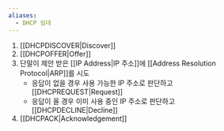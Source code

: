 ```yaml
---
aliases:
  - DHCP 임대
---
```

1. [[DHCPDISCOVER|Discover]]
2. [[DHCPOFFER|Offer]]
3. 단말이 제안 받은 [[IP Address|IP 주소]]에 [[Address Resolution Protocol|ARP]]를 시도
	- 응답이 없을 경우 사용 가능한 IP 주소로 판단하고 [[DHCPREQUEST|Request]]
	- 응답이 올 경우 이미 사용 중인 IP 주소로 판단하고 [[DHCPDECLINE|Decline]]
4. [[DHCPACK|Acknowledgement]]